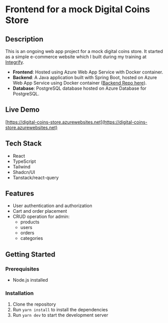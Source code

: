 # Frontend for a mock Digital Coins Store

## Description

This is an ongoing web app project for a mock digital coins store. It started as a simple e-commerce website which I built during my training at [Integrify](https://github.com/Integrify-Finland).

- **Frontend**: Hosted using Azure Web App Service with Docker container.
- **Backend**: A Java application built with Spring Boot, hosted on Azure Web App Service using Docker container ([Backend Repo here](https://github.com/chenxu2394/dcs_backend)).
- **Database**: PostgreSQL database hosted on Azure Database for PostgreSQL.

## Live Demo

[https://digital-coins-store.azurewebsites.net](https://digital-coins-store.azurewebsites.net)

## Tech Stack

- React
- TypeScript
- Tailwind
- Shadcn/UI
- Tanstack/react-query

## Features

- User authentication and authorization
- Cart and order placement
- CRUD operation for admin:
  - products
  - users
  - orders
  - categories

## Getting Started

### Prerequisites

- Node.js installed

### Installation

1. Clone the repository
2. Run `yarn install` to install the dependencies
3. Run `yarn dev` to start the development server
